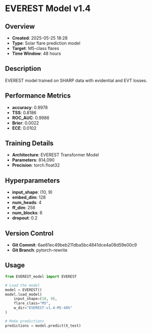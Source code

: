 # EVEREST Model v1.4

## Overview
- **Created**: 2025-05-25 18:28
- **Type**: Solar flare prediction model
- **Target**: M5-class flares
- **Time Window**: 48 hours

## Description
EVEREST model trained on SHARP data with evidential and EVT losses.

## Performance Metrics
- **accuracy**: 0.9978
- **TSS**: 0.8186
- **ROC_AUC**: 0.9986
- **Brier**: 0.0022
- **ECE**: 0.0102


## Training Details
- **Architecture**: EVEREST Transformer Model
- **Parameters**: 814,090
- **Precision**: torch.float32

## Hyperparameters
- **input_shape**: (10, 9)
- **embed_dim**: 128
- **num_heads**: 4
- **ff_dim**: 256
- **num_blocks**: 6
- **dropout**: 0.2

## Version Control
- **Git Commit**: 6ae61ec49beb211dba5bc4841dce4a08d59e00c9
- **Git Branch**: pytorch-rewrite

## Usage
```python
from EVEREST_model import EVEREST

# Load the model
model = EVEREST()
model.load_model(
    input_shape=(10, 9),
    flare_class="M5",
    w_dir="EVEREST-v1.4-M5-48h"
)

# Make predictions
predictions = model.predict(X_test)
```
